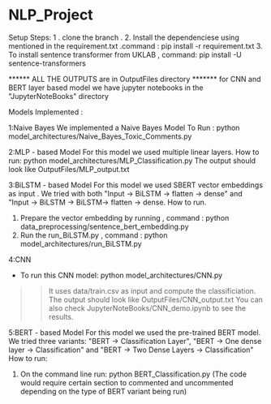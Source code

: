 # NLP_Project
Setup Steps:
1 . clone the branch .
2. Install the dependenciese using mentioned in the requirement.txt .command : pip install -r requirement.txt
3. To install sentence transformer from UKLAB , command: pip install -U sentence-transformers



****** ALL THE OUTPUTS are in OutputFiles directory 
******* for CNN and BERT layer based model we have jupyter notebooks in the "JupyterNoteBooks" directory


Models Implemented :

1:Naive Bayes 
  We implemented a Naive Bayes Model
  To Run : python model_architectures/Naive_Bayes_Toxic_Comments.py 

2:MLP - based Model
  For this model we used multiple linear layers.
  How to run: python model_architectures/MLP_Classification.py
  The output should look like OutputFiles/MLP_output.txt
  
3:BiLSTM - based Model
  For this model we used SBERT vector embeddings as input . We tried with both "Input -> BiLSTM -> flatten -> dense"  and "Input -> BiLSTM -> BiLSTM-> flatten ->     dense.
  How to run.
  1) Prepare the vector embedding by running , command : python data_preprocessing/sentence_bert_embedding.py
  2) Run the run_BiLSTM.py , command : python model_architectures/run_BiLSTM.py

4:CNN
  - To run this CNN model: python model_architectures/CNN.py
  >> It uses data/train.csv as input and compute the classificiation.
  >> The output should look like OutputFiles/CNN_output.txt
  >> You can also check JupyterNoteBooks/CNN_demo.ipynb to see the results.
  
5:BERT - based Model
  For this model we used the pre-trained BERT model. We tried three variants: "BERT -> Classification Layer", "BERT -> One dense layer -> Classification" and "BERT -> Two Dense Layers -> Classification"
  How to run:
  1) On the command line run: python BERT_Classification.py (The code would require certain section to commented and uncommented depending on the type of BERT variant being run)

